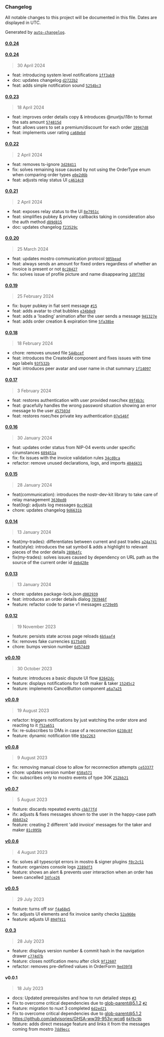 ### Changelog

All notable changes to this project will be documented in this file. Dates are displayed in UTC.

Generated by [`auto-changelog`](https://github.com/CookPete/auto-changelog).

#### [0.0.24](https://github.com/MostroP2P/mostro-web/compare/0.0.24...0.0.24)

#### [0.0.24](https://github.com/MostroP2P/mostro-web/compare/0.0.23...0.0.24)

> 30 April 2024

- feat: introducing system level notifications [`1ff3ab9`](https://github.com/MostroP2P/mostro-web/commit/1ff3ab9d91ce37a4c64c787d5bb783a3e661f5bc)
- doc: updates changelog [`d2722b2`](https://github.com/MostroP2P/mostro-web/commit/d2722b257b6d83ef8d12e58e90417b6d9cb2308a)
- feat: adds simple notification sound [`5254bc3`](https://github.com/MostroP2P/mostro-web/commit/5254bc3ae0b21847b9fadf729cd69717703936c9)

#### [0.0.23](https://github.com/MostroP2P/mostro-web/compare/0.0.22...0.0.23)

> 18 April 2024

- feat: improves order details copy & introduces @nuxtjs/i18n to format the sats amount [`574815d`](https://github.com/MostroP2P/mostro-web/commit/574815d4ac76cf004b8d9ad3445ab7f6cec2852f)
- feat: allows users to set a premium/discount for each order [`19947d8`](https://github.com/MostroP2P/mostro-web/commit/19947d8c54b619a4290158e85d97bafc8a564303)
- feat: implements user rating [`ca68ebd`](https://github.com/MostroP2P/mostro-web/commit/ca68ebdf8d1a896ecb34585044cabd737f8ad265)

#### [0.0.22](https://github.com/MostroP2P/mostro-web/compare/0.0.21...0.0.22)

> 2 April 2024

- feat: removes ts-ignore [`3d28411`](https://github.com/MostroP2P/mostro-web/commit/3d28411ad745b30614f5b34a3c7b4dfd55e680cd)
- fix: solves remaining issue caused by not using the OrderType enum when comparing order types [`e0e2d6b`](https://github.com/MostroP2P/mostro-web/commit/e0e2d6b4064f507cb5cf4f7174e7709f94249897)
- feat: adjusts relay status UI [`c4614c0`](https://github.com/MostroP2P/mostro-web/commit/c4614c0c50f7a24e636c24593e1cd46de9432e6b)

#### [0.0.21](https://github.com/MostroP2P/mostro-web/compare/0.0.20...0.0.21)

> 2 April 2024

- feat: exposes relay status to the UI [`8e7951c`](https://github.com/MostroP2P/mostro-web/commit/8e7951c7246458165130abbf196661700ea44eb0)
- feat: simplifies pubkey & privkey callbacks taking in consideration also the auth method [`d89d815`](https://github.com/MostroP2P/mostro-web/commit/d89d8159e5165dc147a344cbdc21a327aac88890)
- doc: updates changelog [`f23529c`](https://github.com/MostroP2P/mostro-web/commit/f23529c8d7accae583bde23ec00da31f6017fb0d)

#### [0.0.20](https://github.com/MostroP2P/mostro-web/compare/0.0.19...0.0.20)

> 25 March 2024

- feat: updates mostro communication protocol [`905bead`](https://github.com/MostroP2P/mostro-web/commit/905bead25f32b1d5b8aaeb1de44bc82266ef3145)
- feat: always sends an amount for fixed orders regardless of whether an invoice is present or not [`0c28427`](https://github.com/MostroP2P/mostro-web/commit/0c284270687438ecd4c9e4be5ddadcf4738e93d1)
- fix: solves issue of profile picture and name disappearing [`1d9f70d`](https://github.com/MostroP2P/mostro-web/commit/1d9f70de38a3b400afbccdf881a0a9a57c6bbb80)

#### [0.0.19](https://github.com/MostroP2P/mostro-web/compare/0.0.18...0.0.19)

> 25 February 2024

- fix: buyer pubkey in fiat sent message [`#15`](https://github.com/MostroP2P/mostro-web/pull/15)
- feat: adds avatar to chat bubbles [`e34b0e9`](https://github.com/MostroP2P/mostro-web/commit/e34b0e9ceeb91567e53bb71f1c74a475e16ea316)
- feat: adds a 'loading' animation after the user sends a message [`941327e`](https://github.com/MostroP2P/mostro-web/commit/941327e4527117ae000398ed2f9d7f42079ed7ff)
- feat: adds order creation & expiration time [`5fa38be`](https://github.com/MostroP2P/mostro-web/commit/5fa38be0ef45ead51a45b9db8d7333cb23faafed)

#### [0.0.18](https://github.com/MostroP2P/mostro-web/compare/0.0.17...0.0.18)

> 18 February 2024

- chore: removes unused file [`544bcef`](https://github.com/MostroP2P/mostro-web/commit/544bcefcd80cf012fa5b0cf74a3b1eeb155dc468)
- feat: introduces the CreatedAt component and fixes issues with time ago labels [`93f532b`](https://github.com/MostroP2P/mostro-web/commit/93f532b281d8b1c98787fdbbb098589d29619dc6)
- feat: introduces peer avatar and user name in chat summary [`1f14097`](https://github.com/MostroP2P/mostro-web/commit/1f14097edf402993d1c3bc016ae671e8f94c2f8d)

#### [0.0.17](https://github.com/MostroP2P/mostro-web/compare/0.0.16...0.0.17)

> 3 February 2024

- feat: restores authentication with user provided nsec/hex [`89f4b3c`](https://github.com/MostroP2P/mostro-web/commit/89f4b3cbc9a99bfd630d422d5b38a53c49811d46)
- feat: gracefully handles the wrong password situation showing an error message to the user [`457503d`](https://github.com/MostroP2P/mostro-web/commit/457503dd9442d11df9fa525239a9cfbdeef9159c)
- feat: restores nsec/hex private key authentication [`07e546f`](https://github.com/MostroP2P/mostro-web/commit/07e546fc3c328dca749715e39ebec1e4f0bc3a9e)

#### [0.0.16](https://github.com/MostroP2P/mostro-web/compare/0.0.15...0.0.16)

> 30 January 2024

- feat: updates order status from NIP-04 events under specific cirumstances [`689451a`](https://github.com/MostroP2P/mostro-web/commit/689451a394b9ec9a258216b34a9ee52f3c531cc0)
- fix: fix issues with the invoice validation rules [`34cd0ca`](https://github.com/MostroP2P/mostro-web/commit/34cd0ca3182e8022c5686f0b2f5998b83832b099)
- refactor: remove unused declarations, logs, and imports [`404d431`](https://github.com/MostroP2P/mostro-web/commit/404d431daf73d8ae94ab006fadb8038450117d8c)

#### [0.0.15](https://github.com/MostroP2P/mostro-web/compare/0.0.14...0.0.15)

> 28 January 2024

- feat(communication): introduces the nostr-dev-kit library to take care of relay management [`3630ed0`](https://github.com/MostroP2P/mostro-web/commit/3630ed05188ef5b00187d2fb2332c057a8e858dc)
- feat(log): adjusts log messages [`0cc9618`](https://github.com/MostroP2P/mostro-web/commit/0cc961865eaf3732f3870c6297cce795a16a87ba)
- chore: updates changelog [`9d6631b`](https://github.com/MostroP2P/mostro-web/commit/9d6631b190a5b5dd6d4a24b9ae7e72f119e09d59)

#### [0.0.14](https://github.com/MostroP2P/mostro-web/compare/0.0.13...0.0.14)

> 13 January 2024

- feat(my-trades): differentiates between current and past trades [`a24a741`](https://github.com/MostroP2P/mostro-web/commit/a24a741b4de24b4b023c70fb51175c0cccfb854f)
- feat(style): introduces the sat symbol & adds a highlight to relevant pieces of the order details [`289b4fc`](https://github.com/MostroP2P/mostro-web/commit/289b4fc916a83fec1a0664ec3b2e534ef05a2315)
- fix(my-trades): solves issues caused by dependency on URL path as the source of the current order id [`deb428e`](https://github.com/MostroP2P/mostro-web/commit/deb428ed15df0f5d9d141023e4f3159204e44bbc)

#### [0.0.13](https://github.com/MostroP2P/mostro-web/compare/0.0.12...0.0.13)

> 13 January 2024

- chore: updates package-lock.json [`d002939`](https://github.com/MostroP2P/mostro-web/commit/d0029392217c52170de017780e50b1cfd783d8d3)
- feat: introduces an order details dialog [`703946f`](https://github.com/MostroP2P/mostro-web/commit/703946ff1e1c4088600c4f9f05a820e78174fcdd)
- feature: refactor code to parse v1 messages [`e729e05`](https://github.com/MostroP2P/mostro-web/commit/e729e05346925ce57d7740c698748baa6cffbae6)

#### [0.0.12](https://github.com/MostroP2P/mostro-web/compare/v0.0.10...0.0.12)

> 19 November 2023

- feature: persists state across page reloads [`6b5aaf4`](https://github.com/MostroP2P/mostro-web/commit/6b5aaf4bc624ca539250a4762dc5976dadc879c8)
- fix: removes fake currencies [`8175d45`](https://github.com/MostroP2P/mostro-web/commit/8175d4527ff5396bcea160e7052b1bfb59acd465)
- chore: bumps version number [`6d574d9`](https://github.com/MostroP2P/mostro-web/commit/6d574d97daf49a34b708f666b140a7ff92a3ead3)

#### [v0.0.10](https://github.com/MostroP2P/mostro-web/compare/v0.0.9...v0.0.10)

> 30 October 2023

- feature: introduces a basic dispute UI flow [`82642dc`](https://github.com/MostroP2P/mostro-web/commit/82642dc309f8e2869885383e4d2eceac4c8b24ec)
- feature: displays notifications for both maker & taker [`15245c2`](https://github.com/MostroP2P/mostro-web/commit/15245c2699436117af47e466edee358f8d7513a4)
- feature: implements CancelButton component [`a6a7a25`](https://github.com/MostroP2P/mostro-web/commit/a6a7a251650b99637c18245503a10c1e7804256f)

#### [v0.0.9](https://github.com/MostroP2P/mostro-web/compare/v0.0.8...v0.0.9)

> 19 August 2023

- refactor: triggers notifications by just watching the order store and reacting to it [`f52a651`](https://github.com/MostroP2P/mostro-web/commit/f52a651b0e95537b3e45ed1669afc57df70117a5)
- fix: re-subscribes to DMs in case of a reconnection [`6238c8f`](https://github.com/MostroP2P/mostro-web/commit/6238c8fc8094b4a78b6ce37b428bc49612287b50)
- feature: dynamic notification title [`93e2263`](https://github.com/MostroP2P/mostro-web/commit/93e2263622d394f444b4139ea3f79bf50f94c765)

#### [v0.0.8](https://github.com/MostroP2P/mostro-web/compare/v0.0.7...v0.0.8)

> 9 August 2023

- fix: removing manual close to allow for reconnection attempts [`ce53377`](https://github.com/MostroP2P/mostro-web/commit/ce53377f3084a99ed2b72ef0e9e3404096d5a8c7)
- chore: updates version number [`650a571`](https://github.com/MostroP2P/mostro-web/commit/650a571563ea322468f86f387f252159bf05607d)
- fix: subscribes only to mostro events of type 30K [`252bb21`](https://github.com/MostroP2P/mostro-web/commit/252bb212e04b68b9f5d466610a70f3d262ba2ca6)

#### [v0.0.7](https://github.com/MostroP2P/mostro-web/compare/v0.0.6...v0.0.7)

> 5 August 2023

- feature: discards repeated events [`cbb77fd`](https://github.com/MostroP2P/mostro-web/commit/cbb77fd98128cbf6d9c901623b0f310847c66058)
- ifx: adjusts & fixes messages shown to the user in the happy-case path [`4bb82a2`](https://github.com/MostroP2P/mostro-web/commit/4bb82a23c55fe7a4e907dba68e1ceaf25c4ad20b)
- feature: creating 2 different 'add invoice' messages for the taker and maker [`81c095b`](https://github.com/MostroP2P/mostro-web/commit/81c095b1174367a3d559e6778569ee5c977c2cbc)

#### [v0.0.6](https://github.com/MostroP2P/mostro-web/compare/v0.0.5...v0.0.6)

> 4 August 2023

- fix: solves all typescript errors in mostro & signer plugins [`f0c2c51`](https://github.com/MostroP2P/mostro-web/commit/f0c2c5105f0ae0c1aed0c2c207c95c593d69c289)
- feature: organizes console logs [`2289df3`](https://github.com/MostroP2P/mostro-web/commit/2289df35006a8259a888f45723c6e4280eeabd62)
- feature: shows an alert & prevents user interaction when an order has been cancelled [`34fce26`](https://github.com/MostroP2P/mostro-web/commit/34fce260dedfa0ee57db33574c5be8eba7a4954c)

#### [v0.0.5](https://github.com/MostroP2P/mostro-web/compare/0.0.3...v0.0.5)

> 29 July 2023

- feature: turns off ssr [`f4a68e5`](https://github.com/MostroP2P/mostro-web/commit/f4a68e5b711de11fe17878c7d8a97224d29c5acf)
- fix: adjusts UI elements and fix invoice sanity checks [`52a960e`](https://github.com/MostroP2P/mostro-web/commit/52a960e50a317398c440618779ac7c7b5b5e5b9e)
- feature: adjusts UI [`894f911`](https://github.com/MostroP2P/mostro-web/commit/894f91150ef9ffab6689246ba2d5ecdaad0e61a5)

#### [0.0.3](https://github.com/MostroP2P/mostro-web/compare/v0.0.1...0.0.3)

> 28 July 2023

- feature: displays version number & commit hash in the navigation drawer [`c774d7b`](https://github.com/MostroP2P/mostro-web/commit/c774d7b92ce6ecd8a0b0fec76da0b7db112c0920)
- feature: closes notification menu after click [`9f12607`](https://github.com/MostroP2P/mostro-web/commit/9f12607d9ffc34c90c4fb40478f6527d4f1f64c0)
- refactor: removes pre-defined values in OrderForm [`9ed39f8`](https://github.com/MostroP2P/mostro-web/commit/9ed39f8be8f64c813fe6dd957a1bb3cc5c9999cb)

#### v0.0.1

> 18 July 2023

- docs: Updated prerequisites and how to run detailed steps [`#3`](https://github.com/MostroP2P/mostro-web/pull/3)
- Fix to overcome critical dependencies due to glob-parent@5.1.2 [`#2`](https://github.com/MostroP2P/mostro-web/pull/2)
- feature: migration to nuxt 3 completed [`6d2ed21`](https://github.com/MostroP2P/mostro-web/commit/6d2ed21e20b62a8f35fdef570c3a4d6e2ffbcbd9)
- Fix to overcome critical dependencies due to glob-parent@5.1.2 https://github.com/advisories/GHSA-ww39-953v-wcq6 [`04fbc9b`](https://github.com/MostroP2P/mostro-web/commit/04fbc9bc631bf36236b262bda6db3f8a580f51bb)
- feature: adds direct message feature and links it from the messages coming from mostro [`7dd9ecc`](https://github.com/MostroP2P/mostro-web/commit/7dd9ecce4e6e6362343fcc3ff34297b6ad06b589)
